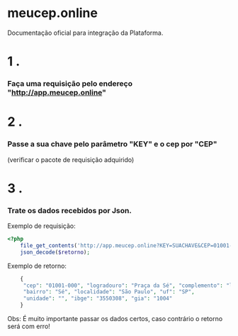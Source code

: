 # meucep.online
Documentação oficial para integração da Plataforma.

# 1 .  
### Faça uma requisição pelo endereço "http://app.meucep.online"  

# 2 .  
### Passe a sua chave pelo parâmetro "KEY" e o cep por "CEP"
(verificar o pacote de requisição adquirido)  

# 3 .  
### Trate os dados recebidos por Json.


Exemplo de requisição:  

```php  
<?php
	file_get_contents('http://app.meucep.online?KEY=SUACHAVE&CEP=01001-000');
	json_decode($retorno); 
```  

Exemplo de retorno:  
```php  
	{
	 "cep": "01001-000", "logradouro": "Praça da Sé", "complemento": "lado ímpar",
	 "bairro": "Sé", "localidade": "São Paulo", "uf": "SP",
	 "unidade": "", "ibge": "3550308", "gia": "1004"
	}
```  

Obs: É muito importante passar os dados certos, caso contrário o retorno será com erro!
